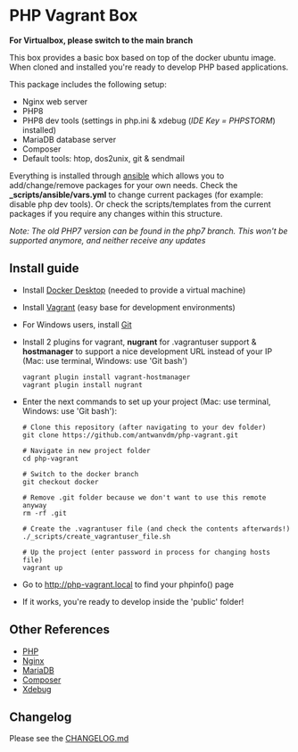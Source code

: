 # PHP Vagrant Box
**For Virtualbox, please switch to the main branch**

This box provides a basic box based on top of the docker ubuntu image.
When cloned and installed you're ready to develop PHP based applications.

This package includes the following setup:

* Nginx web server
* PHP8
* PHP8 dev tools (settings in php.ini & xdebug (*IDE Key = PHPSTORM*) installed)
* MariaDB database server
* Composer
* Default tools: htop, dos2unix, git & sendmail

Everything is installed through [ansible](https://www.ansible.com/) which allows you to 
add/change/remove packages for your own needs. Check the **_scripts/ansible/vars.yml** to 
change current packages (for example: disable php dev tools). Or check the 
scripts/templates from the current packages if you require any changes within this structure.

*Note: The old PHP7 version can be found in the php7 branch. This won't be supported anymore,
and neither receive any updates*

## Install guide
* Install [Docker Desktop](https://www.docker.com/get-started) (needed to provide a 
virtual machine)
* Install [Vagrant](https://www.vagrantup.com/) (easy base for development environments)
* For Windows users, install [Git](https://git-scm.com/download/win)
* Install 2 plugins for vagrant, **nugrant** for .vagrantuser support & **hostmanager** to 
support a nice development URL instead of your IP (Mac: use terminal, Windows: use 'Git bash')

    ```
    vagrant plugin install vagrant-hostmanager
    vagrant plugin install nugrant
    ```

* Enter the next commands to set up your project (Mac: use terminal, Windows: use 'Git bash'):

    ```
    # Clone this repository (after navigating to your dev folder)
    git clone https://github.com/antwanvdm/php-vagrant.git
    
    # Navigate in new project folder
    cd php-vagrant
  
    # Switch to the docker branch
    git checkout docker
    
    # Remove .git folder because we don't want to use this remote anyway
    rm -rf .git
    
    # Create the .vagrantuser file (and check the contents afterwards!)
    ./_scripts/create_vagrantuser_file.sh
    
    # Up the project (enter password in process for changing hosts file)
    vagrant up
    ```

* Go to http://php-vagrant.local to find your phpinfo() page
* If it works, you're ready to develop inside the 'public' folder!

## Other References
* [PHP](https://www.php.net/)
* [Nginx](https://www.nginx.com/resources/wiki/)
* [MariaDB](https://mariadb.org/)
* [Composer](https://getcomposer.org/)
* [Xdebug](https://xdebug.org/)

## Changelog
Please see the [CHANGELOG.md](./CHANGELOG.md)
